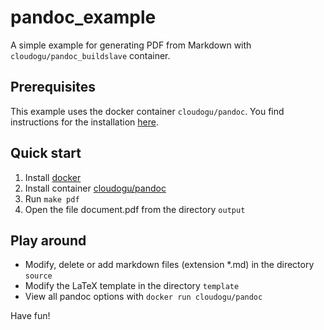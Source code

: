 # pandoc_example
A simple example for generating PDF from Markdown with `cloudogu/pandoc_buildslave` container.

## Prerequisites
This example uses the docker container `cloudogu/pandoc`. You find instructions for the installation [here](https://github.com/cloudogu/pandoc-buildslave).

## Quick start
1. Install [docker](https://www.docker.com/get-docker)
2. Install container [cloudogu/pandoc](https://github.com/cloudogu/pandoc-buildslave)
3. Run `make pdf`
4. Open the file document.pdf from the directory `output`

## Play around
* Modify, delete or add markdown files (extension *.md) in the directory `source`
* Modify the LaTeX template in the directory `template`
* View all pandoc options with `docker run cloudogu/pandoc`

Have fun!

